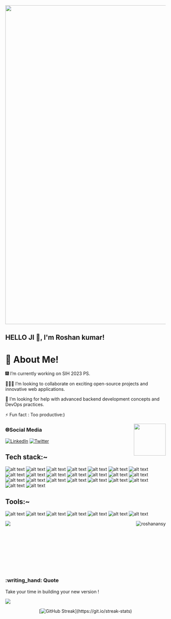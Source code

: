 <image width=1000   src="https://user-images.githubusercontent.com/91673102/231735044-82a095a3-4b9a-4995-b534-bd8972fdb655.png"/>

 

<!-- <h3 align="center">I am software Developer Engineer from India</h3> -->
## HELLO JI :wave:, I'm Roshan kumar! 

# :dizzy: About Me! 
:fireworks: I’m currently working  on SIH 2023 PS.

:people_holding_hands:  I’m looking to collaborate on exciting open-source projects and innovative web applications.  

:handshake: I’m looking for help with advanced backend development concepts and DevOps practices.

⚡ Fun fact : Too productive:)
 
<image align="right" width=100 height=100 src="https://user-images.githubusercontent.com/91673102/228229372-0006d3e5-b578-4ac9-a074-99008c31943e.png"/>

### 🌐Social Media
 [![LinkedIn](https://img.shields.io/badge/LinkedIn-%230077B5.svg?logo=linkedin&logoColor=white)](https://www.linkedin.com/in/roshan-kr-11070b1a3/)
[![Twitter](https://img.shields.io/badge/Twitter-%231DA1F2.svg?logo=Twitter&logoColor=white)](https://twitter.com/RoshanAnsy)
  

## Tech stack:~

![alt text](https://img.shields.io/badge/C-F09820?style=for-the-badge&logo=c)
![alt text](https://img.shields.io/badge/C++-F09820?style=for-the-badge&logo=cplusplus)
![alt text](https://img.shields.io/badge/HTML-F09820?style=for-the-badge&logo=html5)
![alt text](https://img.shields.io/badge/Css-F09820?style=for-the-badge&logo=css3)
![alt text](https://img.shields.io/badge/Js-F09820?style=for-the-badge&logo=javascript)
![alt text](https://img.shields.io/badge/Tailwind-F09820?style=for-the-badge&logo=tailwindcss)
![alt text](https://img.shields.io/badge/React-F09820?style=for-the-badge&logo=react)
![alt text](https://img.shields.io/badge/ReactRouter-F09820?style=for-the-badge&logo=reactrouter)
![alt text](https://img.shields.io/badge/Redux-F09820?style=for-the-badge&logo=redux)
![alt text](https://img.shields.io/badge/Expressjs-F09820?style=for-the-badge&logo=express)
![alt text](https://img.shields.io/badge/kotlin-F09820?style=for-the-badge&logo=kotlin)
![alt text](https://img.shields.io/badge/java-F09820?style=for-the-badge&logo=java)
![alt text](https://img.shields.io/badge/MongoDB-F09820?style=for-the-badge&logo=mongodb)
![alt text](https://img.shields.io/badge/SQLite-F09820?style=for-the-badge&logo=sqlite)
![alt text](https://img.shields.io/badge/MySQL-F09820?style=for-the-badge&logo=mysql)
![alt text](https://img.shields.io/badge/Postman-F09820?style=for-the-badge&logo=postman)
![alt text](https://img.shields.io/badge/npm-F09820?style=for-the-badge&logo=npm)
![alt text](https://img.shields.io/badge/canva-F09820?style=for-the-badge&logo=canva)
![alt text](https://img.shields.io/badge/Netlify-F09820?style=for-the-badge&logo=netlify)
![alt text](https://img.shields.io/badge/xml-F09820?style=for-the-badge&logo=xml)
![alt text](https://img.shields.io/badge/GitHubPages-F09820?style=for-the-badge&logo=githubpages)
![alt text](https://img.shields.io/badge/nodeJs-F09820?style=for-the-badge&logo=nodedotjs)
![alt text](https://img.shields.io/badge/Nodemon-F09820?style=for-the-badge&logo=nodemon)

## Tools:~

![alt text](https://img.shields.io/badge/Git-05A081?style=for-the-badge&logo=git)
![alt text](https://img.shields.io/badge/GitHub-05A081?style=for-the-badge&logo=github)
![alt text](https://img.shields.io/badge/GitLab-05A081?style=for-the-badge&logo=gitlab)
![alt text](https://img.shields.io/badge/VsCode-05A081?style=for-the-badge&logo=visualstudiocode)
![alt text](https://img.shields.io/badge/AndroidStudio-05A081?style=for-the-badge&logo=androidstudio)
![alt text](https://img.shields.io/badge/IntellijIDEA-05A081?style=for-the-badge&logo=intellijidea)
![alt text](https://img.shields.io/badge/SublimeText-05A081?style=for-the-badge&logo=sublimetext)

<div align="center" > 
 <div>
<img flex=row width=auto align="left" src="https://github-readme-stats.vercel.app/api?username=RoshanAnsy&show_icons=true&theme=transparent" />
<img flex=row width=auto align="right"  src="https://github-readme-stats.vercel.app/api/top-langs?username=roshanansy&show_icons=true&theme=transparent&layout=compact" alt="roshanansy" />


</div>

  

<br/>
 <br/>
 <br/>
 <br/>
 <br/>
 <br/>
 <br/>
 <br/>
 <br/>
   <div align="left">
    <h3 align="lef" >:writing_hand: Quote </h3>
  
 Take your time in building your new version ! 
   
  <p align="center" > 
  
  [![](https://visitcount.itsvg.in/api?id=RoshanAnsy&label=Profile%20Views&color=1&icon=5&pretty=false)](https://visitcount.itsvg.in)
  
  </p>
  </div>
</div>
<div width="full" align="center" >
   
   [![GitHub Streak](http://github-readme-streak-stats.herokuapp.com?user=RoshanAnsy&theme=transparent&layout=compact")](https://git.io/streak-stats)
  </div>





